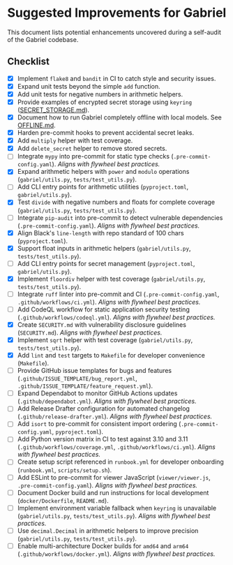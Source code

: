 # Suggested Improvements for Gabriel

This document lists potential enhancements uncovered during a self-audit of the Gabriel codebase.

## Checklist

- [x] Implement `flake8` and `bandit` in CI to catch style and security issues.
- [x] Expand unit tests beyond the simple `add` function.
- [x] Add unit tests for negative numbers in arithmetic helpers.
- [x] Provide examples of encrypted secret storage using `keyring` ([SECRET_STORAGE.md](SECRET_STORAGE.md)).
- [x] Document how to run Gabriel completely offline with local models. See [OFFLINE.md](OFFLINE.md).
- [x] Harden pre-commit hooks to prevent accidental secret leaks.
- [x] Add `multiply` helper with test coverage.
- [x] Add `delete_secret` helper to remove stored secrets.
- [ ] Integrate `mypy` into pre-commit for static type checks (`.pre-commit-config.yaml`).
      *Aligns with flywheel best practices.*
- [x] Expand arithmetic helpers with `power` and `modulo` operations
      (`gabriel/utils.py`, `tests/test_utils.py`).
- [ ] Add CLI entry points for arithmetic utilities (`pyproject.toml`,
      `gabriel/utils.py`).
- [x] Test `divide` with negative numbers and floats for complete coverage
      (`gabriel/utils.py`, `tests/test_utils.py`).
- [ ] Integrate `pip-audit` into pre-commit to detect vulnerable dependencies
      (`.pre-commit-config.yaml`). *Aligns with flywheel best practices.*
- [x] Align Black's `line-length` with repo standard of 100 chars (`pyproject.toml`).
- [x] Support float inputs in arithmetic helpers (`gabriel/utils.py`, `tests/test_utils.py`).
- [ ] Add CLI entry points for secret management (`pyproject.toml`, `gabriel/utils.py`).
- [x] Implement `floordiv` helper with test coverage (`gabriel/utils.py`,
      `tests/test_utils.py`).
- [ ] Integrate `ruff` linter into pre-commit and CI (`.pre-commit-config.yaml`,
      `.github/workflows/ci.yml`). *Aligns with flywheel best practices.*
- [ ] Add CodeQL workflow for static application security testing
      (`.github/workflows/codeql.yml`). *Aligns with flywheel best practices.*
- [x] Create `SECURITY.md` with vulnerability disclosure guidelines
      (`SECURITY.md`). *Aligns with flywheel best practices.*
- [x] Implement `sqrt` helper with test coverage (`gabriel/utils.py`,
      `tests/test_utils.py`).
- [x] Add `lint` and `test` targets to `Makefile` for developer convenience
      (`Makefile`).
- [ ] Provide GitHub issue templates for bugs and features
      (`.github/ISSUE_TEMPLATE/bug_report.yml`,
      `.github/ISSUE_TEMPLATE/feature_request.yml`).
- [ ] Expand Dependabot to monitor GitHub Actions updates (`.github/dependabot.yml`).
      *Aligns with flywheel best practices.*
- [ ] Add Release Drafter configuration for automated changelog
      (`.github/release-drafter.yml`). *Aligns with flywheel best practices.*
- [ ] Add `isort` to pre-commit for consistent import ordering
      (`.pre-commit-config.yaml`, `pyproject.toml`).
- [ ] Add Python version matrix in CI to test against 3.10 and 3.11
      (`.github/workflows/coverage.yml`, `.github/workflows/ci.yml`).
      *Aligns with flywheel best practices.*
- [ ] Create setup script referenced in `runbook.yml` for developer onboarding
      (`runbook.yml`, `scripts/setup.sh`).
- [ ] Add ESLint to pre-commit for viewer JavaScript
      (`viewer/viewer.js`, `.pre-commit-config.yaml`). *Aligns with flywheel best practices.*
- [ ] Document Docker build and run instructions for local development
      (`docker/Dockerfile`, `README.md`).
- [ ] Implement environment variable fallback when `keyring` is unavailable
      (`gabriel/utils.py`, `tests/test_utils.py`). *Aligns with flywheel best practices.*
- [ ] Use `decimal.Decimal` in arithmetic helpers to improve precision
      (`gabriel/utils.py`, `tests/test_utils.py`).
- [ ] Enable multi-architecture Docker builds for `amd64` and `arm64`
      (`.github/workflows/docker.yml`). *Aligns with flywheel best practices.*
